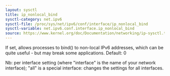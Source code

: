 ```yaml
---
layout: sysctl
title: ip_nonlocal_bind
sysctl-category: net.ipv6
sysctl-file: /proc/sys/net/ipv6/conf/interface/ip_nonlocal_bind
sysctl-variable: net.ipv6.conf.interface.ip_nonlocal_bind
source: https://www.kernel.org/doc/Documentation/networking/ip-sysctl.txt
---
```

If set, allows processes to bind() to non-local IPv6 addresses,
which can be quite useful - but may break some applications.
Default: 0


Nb: per interface setting (where "interface" is the name of your network interface); "all" is a special interface: changes the settings for all interfaces.

